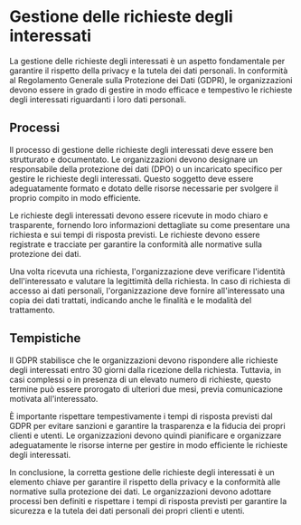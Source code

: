 # Gestione delle richieste degli interessati

La gestione delle richieste degli interessati è un aspetto fondamentale per garantire il rispetto della privacy e la tutela dei dati personali. In conformità al Regolamento Generale sulla Protezione dei Dati (GDPR), le organizzazioni devono essere in grado di gestire in modo efficace e tempestivo le richieste degli interessati riguardanti i loro dati personali.

## Processi

Il processo di gestione delle richieste degli interessati deve essere ben strutturato e documentato. Le organizzazioni devono designare un responsabile della protezione dei dati (DPO) o un incaricato specifico per gestire le richieste degli interessati. Questo soggetto deve essere adeguatamente formato e dotato delle risorse necessarie per svolgere il proprio compito in modo efficiente.

Le richieste degli interessati devono essere ricevute in modo chiaro e trasparente, fornendo loro informazioni dettagliate su come presentare una richiesta e sui tempi di risposta previsti. Le richieste devono essere registrate e tracciate per garantire la conformità alle normative sulla protezione dei dati.

Una volta ricevuta una richiesta, l'organizzazione deve verificare l'identità dell'interessato e valutare la legittimità della richiesta. In caso di richiesta di accesso ai dati personali, l'organizzazione deve fornire all'interessato una copia dei dati trattati, indicando anche le finalità e le modalità del trattamento.

## Tempistiche

Il GDPR stabilisce che le organizzazioni devono rispondere alle richieste degli interessati entro 30 giorni dalla ricezione della richiesta. Tuttavia, in casi complessi o in presenza di un elevato numero di richieste, questo termine può essere prorogato di ulteriori due mesi, previa comunicazione motivata all'interessato.

È importante rispettare tempestivamente i tempi di risposta previsti dal GDPR per evitare sanzioni e garantire la trasparenza e la fiducia dei propri clienti e utenti. Le organizzazioni devono quindi pianificare e organizzare adeguatamente le risorse interne per gestire in modo efficiente le richieste degli interessati.

In conclusione, la corretta gestione delle richieste degli interessati è un elemento chiave per garantire il rispetto della privacy e la conformità alle normative sulla protezione dei dati. Le organizzazioni devono adottare processi ben definiti e rispettare i tempi di risposta previsti per garantire la sicurezza e la tutela dei dati personali dei propri clienti e utenti.